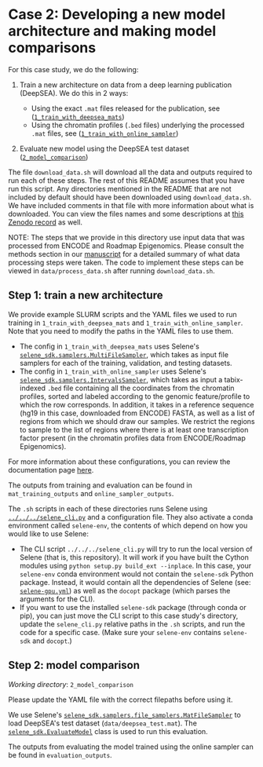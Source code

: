 # Case 2: Developing a new model architecture and making model comparisons

For this case study, we do the following:

1. Train a new architecture on data from a deep learning publication (DeepSEA). We do this in 2 ways:
    - Using the exact `.mat` files released for the publication, see ([`1_train_with_deepsea_mats`](https://github.com/FunctionLab/selene/tree/master/manuscript/case2/1_train_with_deepsea_mats))
    - Using the chromatin profiles (`.bed` files) underlying the processed `.mat` files, see ([`1_train_with_online_sampler`](https://github.com/FunctionLab/selene/tree/master/manuscript/case2/1_train_with_online_sampler))

2. Evaluate new model using the DeepSEA test dataset ([`2_model_comparison`](https://github.com/FunctionLab/selene/tree/master/manuscript/case2/2_model_comparison))

The file `download_data.sh` will download all the data and outputs required to run each of these steps.
The rest of this README assumes that you have run this script.
Any directories mentioned in the README that are not included by default should have been downloaded using `download_data.sh`.
We have included comments in that file with more information about what is downloaded. 
You can view the files names and some descriptions at [this Zenodo record](https://doi.org/10.5281/zenodo.2214970) as well.

NOTE: The steps that we provide in this directory use input data that was processed from ENCODE and Roadmap Epigenomics.
Please consult the methods section in our [manuscript](https://doi.org/10.1101/438291) for a detailed summary of what data processing steps were taken.
The code to implement these steps can be viewed in `data/process_data.sh` after running `download_data.sh`.

## Step 1: train a new architecture

We provide example SLURM scripts and the YAML files we used to run training in `1_train_with_deepsea_mats` and `1_train_with_online_sampler`. Note that you need to modify the paths in the YAML files to use them. 

- The config in `1_train_with_deepsea_mats` uses Selene's [`selene_sdk.samplers.MultiFileSampler`](http://selene.flatironinstitute.org/samplers.html#multifilesampler), which takes as input file samplers for each of the training, validation, and testing datasets. 
- The config in `1_train_with_online_sampler` uses Selene's [`selene_sdk.samplers.IntervalsSampler`](http://selene.flatironinstitute.org/samplers.html#intervalssampler), which takes as input a tabix-indexed `.bed` file containing all the coordinates from the chromatin profiles, sorted and labeled according to the genomic feature/profile to which the row corresponds. In addition, it takes in a reference sequence (hg19 in this case, downloaded from ENCODE) FASTA, as well as a list of regions from which we should draw our samples. We restrict the regions to sample to the list of regions where there is at least one transcription factor present (in the chromatin profiles data from ENCODE/Roadmap Epigenomics).

For more information about these configurations, you can review the documentation page [here](https://selene.flatironinstitute.org/overview/cli.html).

The outputs from training and evaluation can be found in `mat_training_outputs` and `online_sampler_outputs`.

The `.sh` scripts in each of these directories runs Selene using [`../../../selene_cli.py`](https://github.com/FunctionLab/selene/blob/master/selene_cli.py) and a configuration file.
They also activate a conda environment called `selene-env`, the contents of which depend on how you would like to use Selene:

- The CLI script `../../../selene_cli.py` will try to run the local version of Selene (that is, this repository). It will work if you have built the Cython modules using `python setup.py build_ext --inplace`. In this case, your `selene-env` conda environment would not contain the `selene-sdk` Python package. Instead, it would contain all the dependencies of Selene (see: [`selene-gpu.yml`](https://github.com/FunctionLab/selene/blob/master/selene-gpu.yml)) as well as the `docopt`
  package (which parses the arguments for the CLI).
- If you want to use the installed `selene-sdk` package (through conda or pip), you can just move the CLI script to this case study's directory, update the `selene_cli.py` relative paths in the `.sh` scripts, and run the code for a specific case. (Make sure your `selene-env` contains `selene-sdk` and `docopt`.)

## Step 2: model comparison
_Working directory_: `2_model_comparison`

Please update the YAML file with the correct filepaths before using it.

We use Selene's [`selene_sdk.samplers.file_samplers.MatFileSampler`](http://selene.flatironinstitute.org/samplers.file_samplers.html#matfilesampler) to load DeepSEA's test dataset (`data/deepsea_test.mat`). The [`selene_sdk.EvaluateModel`](http://selene.flatironinstitute.org/selene.html#evaluatemodel) class is used to run this evaluation.  

The outputs from evaluating the model trained using the online sampler can be found in `evaluation_outputs`. 
